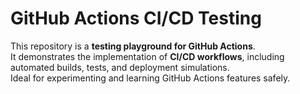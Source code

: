 # GitHub Actions CI/CD Testing

This repository is a **testing playground for GitHub Actions**.  
It demonstrates the implementation of **CI/CD workflows**, including automated builds, tests, and deployment simulations.  
Ideal for experimenting and learning GitHub Actions features safely.

